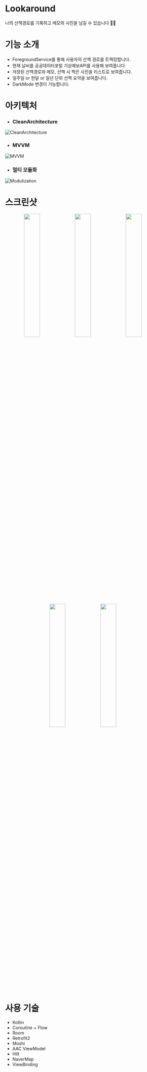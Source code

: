 # Lookaround

나의 산책경로를 기록하고 메모와 사진을 남길 수 있습니다 🚶🏻

# 기능 소개

- ForegroundService를 통해 사용자의 산책 경로를 트랙킹합니다.
- 현재 날씨를 공공데이터포털 기상예보API를 사용해 보여줍니다.
- 저장된 산책경로와 메모, 산책 시 찍은 사진을 리스트로 보여줍니다.
- 일주일 or 한달 or 일년 단위 산책 요약을 보여줍니다.
- DarkMode 변경이 가능합니다.

# 아키텍처

- ### CleanArchitecture
![CleanArchitecture](https://github.com/user-attachments/assets/d7d56f3e-021e-46c5-b085-34776e224b61)

- ### MVVM
![MVVM](https://github.com/user-attachments/assets/7395af0b-90c8-44a9-8100-1832d3cbdcd8)

- ### 멀티 모듈화
![Modulization](https://github.com/user-attachments/assets/b3f10000-4bad-405a-8cf5-27764b9d7dee)


# 스크린샷

<p align="center">  <img src="https://github.com/user-attachments/assets/0e0558ed-ad64-47ff-b51a-da7597898f9c" align="center" width="32%">  
  <img src="https://github.com/user-attachments/assets/e8642de6-6f05-4f85-a00e-49f84e6fa197" align="center" width="32%">  
  <img src="https://github.com/user-attachments/assets/b62b298e-9e3e-4c7d-8d59-7dd5b50f55ee" align="center" width="32%">  
</p>
<p align="center">  <img src="https://github.com/user-attachments/assets/7ba4c91d-c2d6-4dff-b3c0-f356672b0fa0" align="center" width="32%">  
  <img src="https://github.com/user-attachments/assets/4a077f05-1ddb-4150-bffb-39e538cbf3e4" align="center" width="32%">  
</p>

# 사용 기술

* Kotlin
* Coroutine + Flow
* Room
* Retrofit2
* Moshi
* AAC ViewModel
* Hilt
* NaverMap
* ViewBinding
